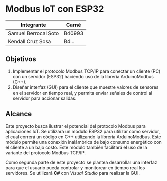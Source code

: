 # Modbus IoT con ESP32
| Integrante | Carné |
| ------ | ------ |
| Samuel Berrocal Soto | B40993 |
| Kendall Cruz Sosa | B4... |

## Objetivos
1. Implementar el protocolo Modbus TCP/IP para conectar un cliente (PC) con un servidor (ESP32) haciendo uso de la librería ArduinoModbus (C++). 
2. Diseñar interfaz (GUI) para el cliente que muestre valores de sensores en el servidor en tiempo real, y permita enviar señales de control al servidor para accionar salidas. 

## Alcance
Este proyecto busca ilustrar el potencial del protocolo Modbus para aplicaciones IoT. 
Se utilizará un módulo ESP32 para utilizar como servidor, el cual correrá un código en C++ utilizando la librería ArduinoModbus.  Este módulo permite una conexión inalámbrica de bajo consumo energético con el cliente a un bajo costo.  Este módulo también facilitará el uso de la variante del protocolo Modbus TCP/IP.

Como segunda parte de este proyecto se plantea desarrollar una interfaz para que el usuario pueda controlar y monitorear en tiempo real los servidores. Se utilizará **C#** con _Visual Studio_ para realizar la GUI.
